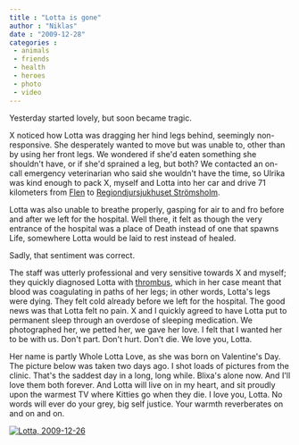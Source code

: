 ```yaml
---
title : "Lotta is gone"
author : "Niklas"
date : "2009-12-28"
categories : 
 - animals
 - friends
 - health
 - heroes
 - photo
 - video
---
```


Yesterday started lovely, but soon became tragic.

X noticed how Lotta was dragging her hind legs behind, seemingly non-responsive. She desperately wanted to move but was unable to, other than by using her front legs. We wondered if she'd eaten something she shouldn't have, or if she'd sprained a leg, but both? We contacted an on-call emergency veterinarian who said she wouldn't have the time, so Ulrika was kind enough to pack X, myself and Lotta into her car and drive 71 kilometers from [Flen](http://maps.google.com/maps?om=0&iwloc=addr&f=q&ll=59.0559164%2C16.5897578&hl=en&z=11&ie=UTF8) to [](http://www.regdjsh.se)[Regiondjursjukhuset Strömsholm](http://maps.google.com/maps?om=0&iwloc=addr&f=q&ll=59.5212629%2C16.2506851&hl=en&z=16&ie=UTF8).

Lotta was also unable to breathe properly, gasping for air to and fro before and after we left for the hospital. Well there, it felt as though the very entrance of the hospital was a place of Death instead of one that spawns Life, somewhere Lotta would be laid to rest instead of healed.

Sadly, that sentiment was correct.

The staff was utterly professional and very sensitive towards X and myself; they quickly diagnosed Lotta with [thrombus](http://en.wikipedia.org/wiki/Thrombus), which in her case meant that blood was coagulating in paths of her legs; in other words, Lotta's legs were dying. They felt cold already before we left for the hospital. The good news was that Lotta felt no pain. X and I quickly agreed to have Lotta put to permanent sleep through an overdose of sleeping medication. We photographed her, we petted her, we gave her love. I felt that I wanted her to be with us. Don't part. Don't hurt. Don't die. We love you, Lotta.

Her name is partly Whole Lotta Love, as she was born on Valentine's Day. The picture below was taken two days ago. I shot loads of pictures from the clinic. That's the saddest day in a long, long while. Blixa's alone now. And I'll love them both forever. And Lotta will live on in my heart, and sit proudly upon the warmest TV where Kitties go when they die. I love you, Lotta. No words will ever do your grey, big self justice. Your warmth reverberates on and on and on.

[![Lotta, 2009-12-26](http://farm3.static.flickr.com/2552/4218097933_de7d817b9f_d.jpg)](http://www.flickr.com/photos/pivic/4218097933)
